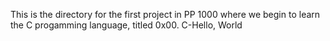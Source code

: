 This is the directory for the first project in PP 1000 where we begin to learn the C progamming language, titled 0x00. C-Hello, World